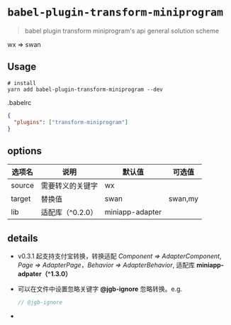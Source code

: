 # `babel-plugin-transform-miniprogram`

> babel plugin transform miniprogram's api general solution scheme

wx => swan

## Usage

```shell
# install
yarn add babel-plugin-transform-miniprogram --dev
```

.babelrc

```json
{
  "plugins": ["transform-miniprogram"]
}
```

## options

| 选项名 | 说明             | 默认值          | 可选值  |
| ------ | ---------------- | --------------- | ------- |
| source | 需要转义的关键字 | wx              |         |
| target | 替换值           | swan            | swan,my |
| lib    | 适配库（^0.2.0） | miniapp-adapter |         |

## details

* v0.3.1 起支持支付宝转换，转换适配 *Component =>  AdapterComponent*, *Page => AdapterPage*，*Behavior => AdapterBehavior*, 适配库 **miniapp-adpater（^1.3.0）**

* 可以在文件中设置忽略关键字 **@jgb-ignore** 忽略转换。e.g.

  ```js
  // @jgb-ignore
  ```

* 